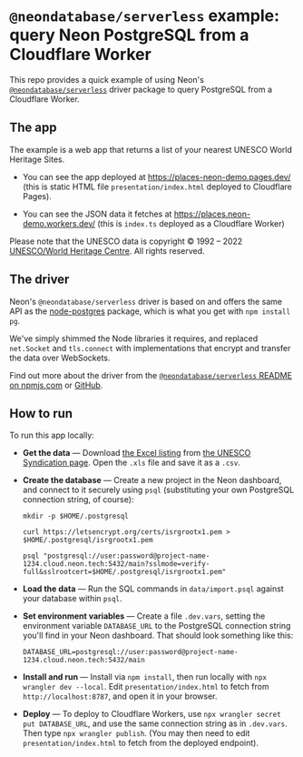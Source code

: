 # `@neondatabase/serverless` example: query Neon PostgreSQL from a Cloudflare Worker

This repo provides a quick example of using Neon's [`@neondatabase/serverless`](https://www.npmjs.com/@neondatabase/serverless) driver package to query PostgreSQL from a Cloudflare Worker.

## The app

The example is a web app that returns a list of your nearest UNESCO World Heritage Sites.

* You can see the app deployed at https://places-neon-demo.pages.dev/ (this is static HTML file `presentation/index.html` deployed to Cloudflare Pages).

* You can see the JSON data it fetches at https://places.neon-demo.workers.dev/ (this is `index.ts` deployed as a Cloudflare Worker)

Please note that the UNESCO data is copyright &copy; 1992 – 2022 <a href="https://whc.unesco.org">UNESCO/World Heritage Centre</a>. All rights reserved.

## The driver

Neon's `@neondatabase/serverless` driver is based on and offers the same API as the [node-postgres](https://node-postgres.com/) package, which is what you get with `npm install pg`. 

We've simply shimmed the Node libraries it requires, and replaced `net.Socket` and `tls.connect` with implementations that encrypt and transfer the data over WebSockets.

Find out more about the driver from the [`@neondatabase/serverless` README on npmjs.com](https://www.npmjs.com/@neondatabase/serverless) or [GitHub](https://github.com/neondatabase/serverless).

## How to run

To run this app locally:

* __Get the data__ — Download [the Excel listing](https://whc.unesco.org/en/list/xls/?2021) from [the UNESCO Syndication page](https://whc.unesco.org/en/syndication/). Open the `.xls` file and save it as a `.csv`.

* __Create the database__ — Create a new project in the Neon dashboard, and connect to it securely using `psql` (substituting your own PostgreSQL connection string, of course):

  ```
  mkdir -p $HOME/.postgresql

  curl https://letsencrypt.org/certs/isrgrootx1.pem > $HOME/.postgresql/isrgrootx1.pem

  psql "postgresql://user:password@project-name-1234.cloud.neon.tech:5432/main?sslmode=verify-full&sslrootcert=$HOME/.postgresql/isrgrootx1.pem"
  ```

* __Load the data__ — Run the SQL commands in `data/import.psql` against your database within `psql`.

* __Set environment variables__ — Create a file `.dev.vars`, setting the environment variable `DATABASE_URL` to the PostgreSQL connection string you'll find in your Neon dashboard. That should look something like this:

    `DATABASE_URL=postgresql://user:password@project-name-1234.cloud.neon.tech:5432/main`

* __Install and run__ — Install via `npm install`, then run locally with `npx wrangler dev --local`. Edit `presentation/index.html` to fetch from `http://localhost:8787`, and open it in your browser.

* __Deploy__ — To deploy to Cloudflare Workers, use `npx wrangler secret put DATABASE_URL`, and use the same connection string as in `.dev.vars`. Then type `npx wrangler publish`. (You may then need to edit `presentation/index.html` to fetch from the deployed endpoint).
